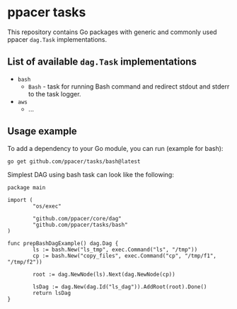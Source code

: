 # ppacer tasks

This repository contains Go packages with generic and commonly used ppacer
`dag.Task` implementations.


## List of available `dag.Task` implementations

* `bash`
    * `Bash` - task for running Bash command and redirect stdout and stderr to
      the task logger.
* `aws`
    * ...


## Usage example

To add a dependency to your Go module, you can run (example for bash):

```
go get github.com/ppacer/tasks/bash@latest
```

Simplest DAG using bash task can look like the following:

```
package main

import (
        "os/exec"

        "github.com/ppacer/core/dag"
        "github.com/ppacer/tasks/bash"
)

func prepBashDagExample() dag.Dag {
        ls := bash.New("ls_tmp", exec.Command("ls", "/tmp"))
        cp := bash.New("copy_files", exec.Command("cp", "/tmp/f1", "/tmp/f2"))

        root := dag.NewNode(ls).Next(dag.NewNode(cp))

        lsDag := dag.New(dag.Id("ls_dag")).AddRoot(root).Done()
        return lsDag
}
```
